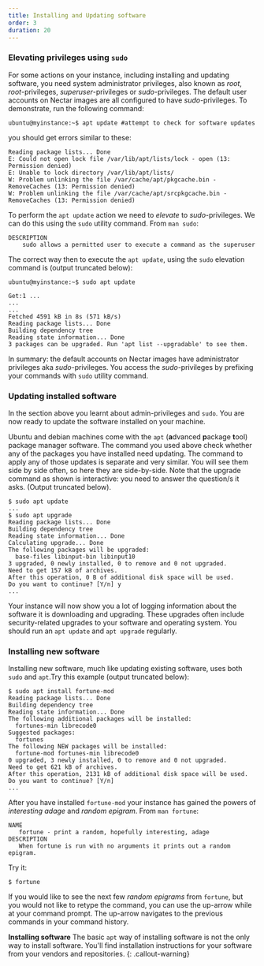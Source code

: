 ```yaml
---
title: Installing and Updating software
order: 3
duration: 20
---
```


### Elevating privileges using `sudo`

For some actions on your instance, including installing and updating software, you need system administrator privileges, also known as *root*, *root*-privileges, *superuser*-privileges or *sudo*-privileges. The default user accounts on Nectar images are all configured to have *sudo*-privileges. To demonstrate, run the following command:

```
ubuntu@myinstance:~$ apt update #attempt to check for software updates
```

you should get errors similar to these:
```
Reading package lists... Done
E: Could not open lock file /var/lib/apt/lists/lock - open (13: Permission denied)
E: Unable to lock directory /var/lib/apt/lists/
W: Problem unlinking the file /var/cache/apt/pkgcache.bin - RemoveCaches (13: Permission denied)
W: Problem unlinking the file /var/cache/apt/srcpkgcache.bin - RemoveCaches (13: Permission denied)
```

To perform the `apt update` action we need to *elevate* to *sudo*-privileges. We can do this using the `sudo` utility command. From `man sudo`:
```
DESCRIPTION
	sudo allows a permitted user to execute a command as the superuser
```

The correct way then to execute the `apt update`, using the `sudo` elevation command is (output truncated below):
```
ubuntu@myinstance:~$ sudo apt update

Get:1 ...
...
...
Fetched 4591 kB in 8s (571 kB/s)
Reading package lists... Done
Building dependency tree
Reading state information... Done
3 packages can be upgraded. Run 'apt list --upgradable' to see them.
```

In summary: the default accounts on Nectar images have administrator privileges aka *sudo*-privileges. You access the *sudo*-privileges by prefixing your commands with `sudo` utility command.

### Updating installed software

In the section above you learnt about admin-privileges and `sudo`. You are now ready to update the software installed on your machine.

Ubuntu and debian machines come with the `apt` (**a**dvanced **p**ackage **t**ool) package manager software. The command you used above check whether any of the packages you have installed need updating. The command to apply any of those updates is separate and very similar. You will see them side by side often, so here they are side-by-side. Note that the upgrade command as shown is interactive: you need to answer the question/s it asks. (Output truncated below).
```
$ sudo apt update
...
$ sudo apt upgrade
Reading package lists... Done
Building dependency tree
Reading state information... Done
Calculating upgrade... Done
The following packages will be upgraded:
  base-files libinput-bin libinput10
3 upgraded, 0 newly installed, 0 to remove and 0 not upgraded.
Need to get 157 kB of archives.
After this operation, 0 B of additional disk space will be used.
Do you want to continue? [Y/n] y
...
```

Your instance will now show you a lot of logging information about the software it is downloading and upgrading. These upgrades often include security-related upgrades to your software and operating system. You should run an `apt update` and `apt upgrade` regularly.

### Installing new software

Installing new software, much like updating existing software, uses both `sudo` and `apt`.Try this example (output truncated below):
```
$ sudo apt install fortune-mod
Reading package lists... Done
Building dependency tree
Reading state information... Done
The following additional packages will be installed:
  fortunes-min librecode0
Suggested packages:
  fortunes
The following NEW packages will be installed:
  fortune-mod fortunes-min librecode0
0 upgraded, 3 newly installed, 0 to remove and 0 not upgraded.
Need to get 621 kB of archives.
After this operation, 2131 kB of additional disk space will be used.
Do you want to continue? [Y/n]
...
```

After you have installed `fortune-mod` your instance has gained the powers of *interesting adage* and *random epigram*.
From `man fortune`:
```
NAME
   fortune - print a random, hopefully interesting, adage
DESCRIPTION
   When fortune is run with no arguments it prints out a random epigram.
```

Try it:
```
$ fortune
```

If you would like to see the next few *random epigrams* from `fortune`, but you would not like to retype the command, you can use the up-arrow while at your command prompt. The up-arrow navigates to the previous commands in your command history.

**Installing software**
The basic `apt` way of installing software is not the only way to install software. You'll find installation instructions for your software from your vendors and repositories.
{: .callout-warning}
